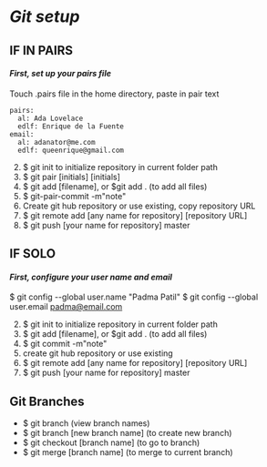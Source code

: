 # _Git setup_ #

## IF IN PAIRS ##

#### _First, set up your pairs file_ ####

Touch .pairs file in the home directory, paste in pair text

    pairs:
      al: Ada Lovelace
      edlf: Enrique de la Fuente
    email:
      al: adanator@me.com
      edlf: queenrique@gmail.com

  2. $ git init to initialize repository in current folder path
  3. $ git pair [initials] [initials]
  4. $ git add [filename], or $git add . (to add all files)
  5. $ git-pair-commit -m"note"
  6. Create git hub repository or use existing, copy repository URL
  7. $ git remote add [any name for repository] [repository URL]
  8. $ git push [your name for repository] master

## IF SOLO ##

#### _First, configure your user name and email_ ####

$ git config --global user.name "Padma Patil"
$ git config --global user.email padma@email.com

2. $ git init to initialize repository in current folder path
3. $ git add [filename], or $git add . (to add all files)
4. $ git commit -m"note"
5. create git hub repository or use existing
6. $ git remote add [any name for repository] [repository URL]
7. $ git push [your name for repository] master

## Git Branches ##

- $ git branch (view branch names)
- $ git branch [new branch name] (to create new branch)
- $ git checkout [branch name] (to go to branch)
- $ git merge [branch name] (to merge to current branch)
